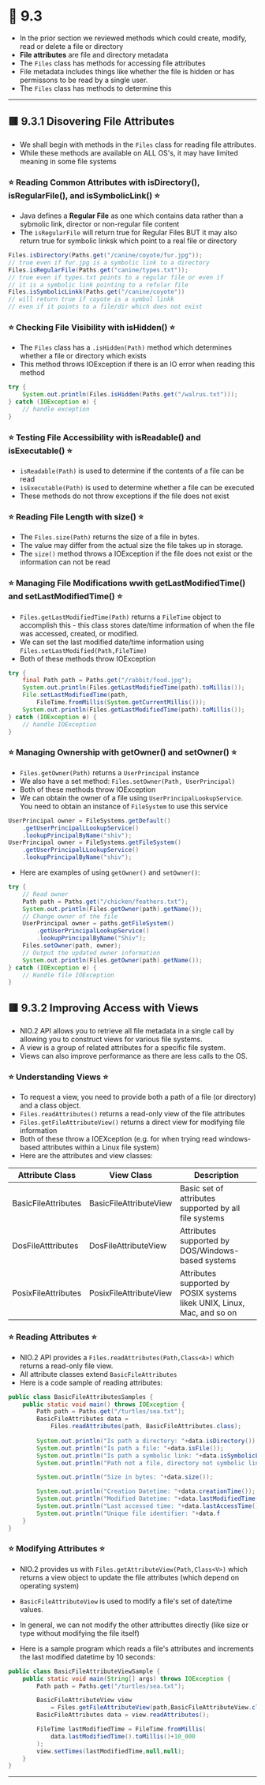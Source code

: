 <link href="../../styles.css" rel="stylesheet"></link>

# 🧠 9.3

* In the prior section we reviewed methods which could create, modify, read or delete a file or directory
* **File attributes** are file and directory metadata
* The `Files` class has methods for accessing file attributes
* File metadata includes things like whether the file is hidden or has permissons to be read by a single user.
* The `Files` class has methods to determine this
<hr>

## 🟥 9.3.1 Disovering File Attributes
* We shall begin with methods in the `Files` class for reading file attributes.
* While these methods are available on ALL OS's, it may have limited meaning in some file systems


### ⭐ Reading Common Attributes with isDirectory(), isRegularFile(), and isSymbolicLink() ⭐
* Java defines a **Regular File** as one which contains data rather than a sybmolic link, director or non-regular file content
* The `isRegularFile` will return true for Regular Files BUT it may also return true for symbolic linksk which point to a real file or directory
```java
Files.isDirectory(Paths.get("/canine/coyote/fur.jpg"));
// true even if fur.jpg is a symbolic link to a directory
Files.isRegularFile(Paths.get("canine/types.txt"));
// true even if types.txt points to a regular file or even if 
// it is a symbolic link pointing to a refular file
Files.isSymbolicLinkk(Paths.get("/canine/coyote"))
// will return true if coyote is a symbol linkk
// even if it points to a file/dir which does not exist
```

### ⭐ Checking File Visibility with isHidden() ⭐
* The `Files` class has a `.isHidden(Path)` method which determines whether a file or directory which exists
* This method throws IOException if there is an IO error when reading this method
```java
try {
    System.out.println(Files.isHidden(Paths.get("/walrus.txt")));
} catch (IOException e) {
    // handle exception
}
```

### ⭐ Testing File Accessibility with isReadable() and isExecutable() ⭐
* `isReadable(Path)` is used to determine if the contents of a file can be read
* `isExecutable(Path)` is used to determine whether a file can be executed
* These methods do not throw exceptions if the file does not exist

### ⭐ Reading File Length with size() ⭐
* The `Files.size(Path)` returns the size of a file in bytes.
* The value may differ from the actual size the file takes up in storage.
* The `size()` method throws a IOException if the file does not exist or the information can not be read
### ⭐ Managing File Modifications wwith getLastModifiedTime() and setLastModifiedTime() ⭐
* `Files.getLastModifiedTime(Path)` returns a `FileTime` object to accomplish this - this class stores date/time information of when the file was accessed, created, or modified.
* We can set the last modified date/time information using `Files.setLastModified(Path,FileTime)`
* Both of these methods throw IOException
```java
try {
    final Path path = Paths.get("/rabbit/food.jpg");
    System.out.println(Files.getLastModifiedTime(path).toMillis());
    File.setLastModifiedTime(path,
        FileTime.fromMillis(System.getCurrentMillis()));
    System.out.println(Files.getLastModifiedTime(path).toMillis());
} catch (IOException e) {
    // handle IOException
}
```
### ⭐ Managing Ownership with getOwner() and setOwner() ⭐
* `Files.getOwner(Path)` returns a `UserPrincipal` instance
* We also have a set method: `Files.setOwner(Path, UserPrincipal)`
* Both of these methods throw IOException
* We can obtain the owner of a file using `UserPrincipalLookupService`. You need to obtain an instance of `FileSystem` to use this service
```java
UserPrincipal owner = FileSystems.getDefault()
    .getUserPrincipalLLookupService()
    .lookupPrincipalByName("shiv");
UserPrincipal owner = FileSystems.getFileSystem()
    .getUserPrincipalLLookupService()
    .lookupPrincipalByName("shiv");
```
* Here are examples of using `getOwner()` and `setOwner()`:
```java
try {
    // Read owner
    Path path = Paths.get("/chicken/feathers.txt");
    System.out.println(Files.getOwner(path).getName());
    // Change owner of the file
    UserPrincipal owner = paths.getFileSystem()
        .getUserPrincipalLookupService()
        .lookupPrincipalByName("Shiv");
    Files.setOwner(path, owner);
    // Output the updated owner information
    System.out.println(Files.getOwner(path).getName());
} catch (IOException e) {
    // Handle file IOException
}
```

## 🟥 9.3.2 Improving Access with Views
* NIO.2 API allows you to retrieve all file metadata in a single call by allowing you to construct views for various file systems.
* A view is a group of related attributes for a specific file system.
* Views can also improve performance as there are less calls to the OS.
### ⭐ Understanding Views ⭐
* To request a view, you need to provide both a path of a file (or directory) and a class object.
* `Files.readAttributes()` returns a read-only view of the file attributes
* `Files.getFileAttributeView()` returns a direct view for modifying file information
* Both of these throw a IOEXception (e.g. for when trying read windows-based attributes within a Linux file system)
* Here are the attributes and view classes:

| Attribute Class | View Class | Description |
| --------------- | ---------- | ----------- |
| BasicFileAttributes | BasicFileAttributeView | Basic set of attributes supported by all file systems |
| DosFileAtttributes | DosFileAttributeView | Attributes supported by DOS/Windows-based systems |
| PosixFileAttributes | PosixFileAttributeView | Attributes supported by POSIX systems likek UNIX, Linux, Mac, and so on |

### ⭐ Reading Attributes ⭐
* NIO.2 API provides a `Files.readAttributes(Path,Class<A>)` which returns a read-only file view. 
* All attribute classes extend `BasicFileAttributes`
* Here is a code sample of reading attributes:
```java
public class BasicFileAttributesSamples {
    public static void main() throws IOException {
        Path path = Paths.get("/turtles/sea.txt");
        BasicFileAttributes data =
            Files.readAttributes(path, BasicFileAttributes.class);
        
        System.out.println("Is path a directory: "+data.isDirectory());
        System.out.println("Is path a file: "+data.isFile());
        System.out.println("Is path a symbolic link: "+data.isSymbolicLink());
        System.out.println("Path not a file, directory not symbolic link: "+data.isOther());

        System.out.println("Size in bytes: "+data.size());

        System.out.println("Creation Datetime: "+data.creationTime());
        System.out.println("Modified Datetime: "+data.lastModifiedTime());
        System.out.println("Last accessed time: "+data.lastAccessTime());
        System.out.println("Unique file identifier: "+data.f
    }
}
```

### ⭐ Modifying Attributes ⭐
* NIO.2 provides us with `Files.getAttributeView(Path,Class<V>)` which returns a view object to update the file attributes (which depend on operating system)

* `BasicFileAttributeView` is used to modify a file's set of date/time values.
* In general, we can not modify the other attributtes directly (like size or type without modifying the file itself)
* Here is a sample program which reads a file's attributes and increments the last modified datetime by 10 seconds:
```java
public class BasicFileAttributeViewSample {
    public static void main(String[] args) throws IOException {
        Path path = Paths.get("/turtles/sea.txt");

        BasicFileAttributeView view 
            = Files.getFileAttributeView(path,BasicFileAttributeView.class);
        BasicFileAttributes data = view.readAttributes();

        FileTime lastModifiedTime = FileTime.fromMillis(
            data.lastModifiedTime().toMillis()+10_000
        );
        view.setTimes(lastModifiedTime,null,null);
    }
}
```


<hr>